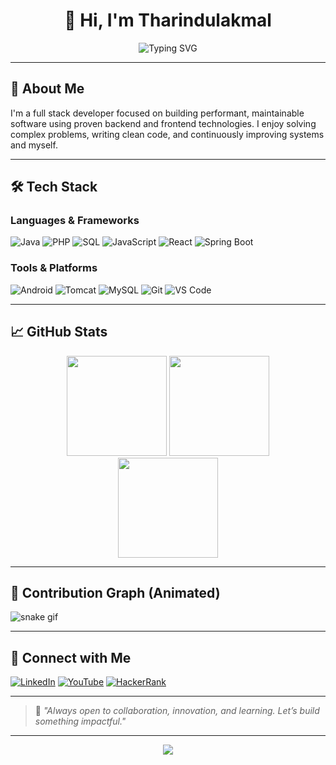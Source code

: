 <div align="center">

# 👋 Hi, I'm Tharindulakmal

<img src="https://readme-typing-svg.demolab.com?font=Fira+Code&weight=500&size=24&pause=1000&color=4A90E2&center=true&vCenter=true&width=435&lines=Software+Engineer;Java+%7C+React+%7C+Android+%7C+PHP+%7C+SQL;Clean+Code.+Scalable+Systems.+Real+Results." alt="Typing SVG" />

</div>

---

## 🧠 About Me

I'm a full stack developer focused on building performant, maintainable software using proven backend and frontend technologies. I enjoy solving complex problems, writing clean code, and continuously improving systems and myself.

---

## 🛠️ Tech Stack

### Languages & Frameworks

![Java](https://img.shields.io/badge/Java-%23ED8B00.svg?style=flat-square&logo=java&logoColor=white)
![PHP](https://img.shields.io/badge/PHP-%23777BB4.svg?style=flat-square&logo=php&logoColor=white)
![SQL](https://img.shields.io/badge/SQL-%2300C8FF.svg?style=flat-square&logo=mysql&logoColor=white)
![JavaScript](https://img.shields.io/badge/JavaScript-%23F7DF1E.svg?style=flat-square&logo=javascript&logoColor=black)
![React](https://img.shields.io/badge/React-%2320232a.svg?style=flat-square&logo=react&logoColor=%2361DAFB)
![Spring Boot](https://img.shields.io/badge/Spring_Boot-6DB33F.svg?style=flat-square&logo=spring-boot&logoColor=white)

### Tools & Platforms

![Android](https://img.shields.io/badge/Android-3DDC84.svg?style=flat-square&logo=android&logoColor=white)
![Tomcat](https://img.shields.io/badge/Tomcat-%23F8DC75.svg?style=flat-square&logo=apachetomcat&logoColor=black)
![MySQL](https://img.shields.io/badge/MySQL-%2300f.svg?style=flat-square&logo=mysql&logoColor=white)
![Git](https://img.shields.io/badge/Git-%23F05033.svg?style=flat-square&logo=git&logoColor=white)
![VS Code](https://img.shields.io/badge/VS%20Code-%23007ACC.svg?style=flat-square&logo=visual-studio-code&logoColor=white)

---

## 📈 GitHub Stats

<div align="center">
  <img src="https://github-readme-stats.vercel.app/api?username=tharidul&show_icons=true&theme=default&count_private=true&hide_border=true" height="160" />
  <img src="https://github-readme-streak-stats.herokuapp.com/?user=tharidul&theme=default&hide_border=true" height="160"/>
  <br>
  <img src="https://github-readme-stats.vercel.app/api/top-langs/?username=tharidul&layout=compact&theme=default&hide_border=true" height="160" />
</div>

---

## 🧭 Contribution Graph (Animated)

![snake gif](https://github.com/tharidul/tharidul/blob/output/github-contribution-grid-snake.svg)

---

## 🔗 Connect with Me

[![LinkedIn](https://img.shields.io/badge/LinkedIn-%230077B5.svg?style=flat-square&logo=linkedin&logoColor=white)](https://www.linkedin.com/in/tharidul/)
[![YouTube](https://img.shields.io/badge/YouTube-%23FF0000.svg?style=flat-square&logo=youtube&logoColor=white)](https://www.youtube.com/@tharindulakmal5593)
[![HackerRank](https://img.shields.io/badge/HackerRank-%232EC866.svg?style=flat-square&logo=HackerRank&logoColor=white)](https://www.hackerrank.com/profile/tharindulakmal51)

---

> 💬 *"Always open to collaboration, innovation, and learning. Let’s build something impactful."*

---

<div align="center">
  <img src="https://capsule-render.vercel.app/api?type=waving&height=100&color=0:4A90E2,100:007ACC&section=footer"/>
</div>
